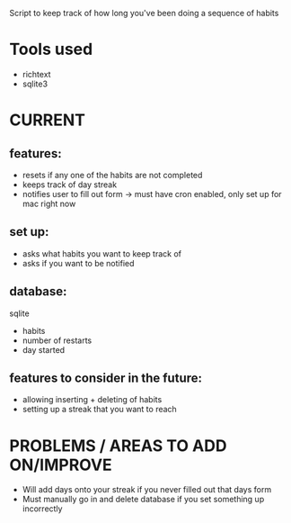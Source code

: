 Script to keep track of how long you've been doing a sequence of habits

# Tools used
- richtext
- sqlite3

# CURRENT
## features:
- resets if any one of the habits are not completed
- keeps track of day streak
- notifies user to fill out form -> must have cron enabled, only set up for mac right now

## set up:
- asks what habits you want to keep track of
- asks if you want to be notified

## database:
sqlite
- habits
- number of restarts
- day started

## features to consider in the future:
- allowing inserting + deleting of habits
- setting up a streak that you want to reach

# PROBLEMS / AREAS TO ADD ON/IMPROVE
- Will add days onto your streak if you never filled out that days form
- Must manually go in and delete database if you set something up incorrectly